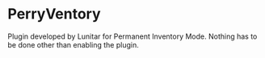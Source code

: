 # PerryVentory 

Plugin developed by Lunitar for Permanent Inventory Mode. Nothing has to be done other than enabling the plugin.